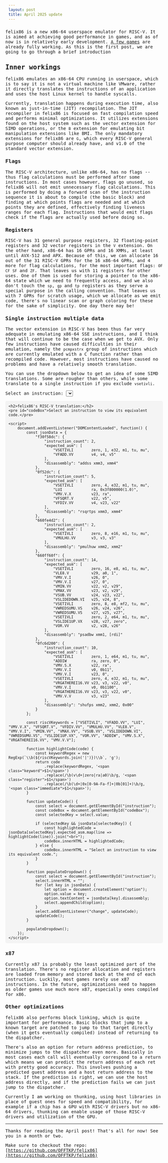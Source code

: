 ```yaml
---
layout: post
title: April 2025 update
---
```


felix86 is a new x86-64 userspace emulator for RISC-V. It is aimed at achieving good performance in games, and as of now is in relatively early development. [A few games](https://felix86.com/compat/) are already fully working. As this is the first post, we are going to go through a brief introduction

## Inner workings

felix86 emulates an x86-64 CPU running in userspace, which is to say it is not a virtual machine like VMware, rather it directly translates the instructions of an application and uses the host Linux kernel to handle syscalls.

Currently, translation happens during execution time, also known as just-in-time (JIT) recompilation. The JIT recompiler in felix86 is focused on fast compilation speed and performs minimal optimizations. It utilizes extensions found on the host system such as the vector extension for SIMD operations, or the `B` extension for emulating bit manipulation extensions like BMI. The only mandatory extensions for felix86 are `G`,  which every RISC-V general purpose computer should already have, and v1.0 of the standard vector extension.

### Flags

The RISC-V architecture, unlike x86-64, has no flags -- thus flag calculations must be performed after some instructions. In most cases however, flags go unused, so felix86 will not emit unnecessary flag calculations. This is performed by doing a forward scan of the instruction sequence it is about to compile (the basic block) and finding at which points flags are needed and at which points they are defined, effectively finding liveness ranges for each flag. Instructions that would emit flags check if the flags are actually used before doing so.

### Registers

RISC-V has 31 general purpose registers, 32 floating-point registers and 32 vector registers in the `V` extension. On the other hand, x86-64 has 16 GPRs and 16 XMMs, at least until AVX-512 and APX. Because of this, we can allocate 16 out of the 31 RISC-V GPRs for the 16 x86-64 GPRs, and 4 more for flag calculations, for the most important flags: `OF` `CF` `SF` and `ZF`. That leaves us with 11 registers for other uses. One of them is used for storing a pointer to the x86-64 state which we need to frequently access, and we also don't touch the `sp`, `gp` and `tp` registers as they serve a special purpose in the calling convention. That leaves us with 7 GPRs for scratch usage, which we allocate as we emit code, there's no linear scan or graph coloring for these for the sake of simplicity. One day there may be!

### Single instruction multiple data

The vector extension in RISC-V has been thus far very adequate in emulating x86-64 SSE instructions, and I think that will continue to be the case when we get to AVX. Only few instructions have caused difficulties in their emulation, namely the `pcmpxstrx` group of instructions which are currently emulated with a C function rather than recompiled code. However, most instructions have caused no problems and have a relatively smooth translation.

You can use the dropdown below to get an idea of some SIMD translations. Some are rougher than others, while some translate to a single instruction if you exclude `vsetivli`.

<html lang="en">
<head>
    <style>
        body {
            font-family: monospace;
            margin: 20px;
        }
        pre {
            background: #f4f4f4;
            padding: 10px;
            border-radius: 5px;
            white-space: pre-wrap;
        }
        .keyword { color: blue; font-weight: bold; }
        .register { color: green; }
        .immediate { color: red; }
    </style>
</head>
<body>
    <label for="instruction">Select an instruction:</label>
    <select id="instruction">
    </select>
    
    <h2>felix86's RISC-V translation:</h2>
    <pre id="codeBox">Select an instruction to view its equivalent code.</pre>
    
    <script>
        document.addEventListener("DOMContentLoaded", function() {
            const jsonData = {
                "f30f58dc": {
                    "instruction_count": 2,
                    "expected_asm": [
                        "VSETIVLI        zero, 1, e32, m1, tu, mu",
                        "VFADD.VV        v4, v4, v5"
                    ],
                    "disassembly": "addss xmm3, xmm4"
                },
                "0f52dc": {
                    "instruction_count": 5,
                    "expected_asm": [
                        "VSETIVLI        zero, 4, e32, m1, tu, mu",
                        "LUI             ra, 0x3f800000(1.0)",
                        "VMV.V.X         v23, ra",
                        "VFSQRT.V        v22, v5",
                        "VFDIV.VV        v4, v23, v22"
                    ],
                    "disassembly": "rsqrtps xmm3, xmm4"
                },
                "660fe4d2": {
                    "instruction_count": 2,
                    "expected_asm": [
                        "VSETIVLI        zero, 8, e16, m1, tu, mu",
                        "VMULHU.VV       v3, v3, v3"
                    ],
                    "disassembly": "pmulhuw xmm2, xmm2"
                },
                "660ff60f": {
                    "instruction_count": 14,
                    "expected_asm": [
                        "VSETIVLI        zero, 16, e8, m1, tu, mu",
                        "VLE8.V          v29, a0, 1",
                        "VMV.V.I         v26, 0",
                        "VMV.V.I         v27, 0",
                        "VMIN.VV         v22, v2, v29",
                        "VMAX.VV         v23, v2, v29",
                        "VSUB.VV         v24, v23, v22",
                        "VSLIDEDOWN.VI   v25, v24, 8",
                        "VSETIVLI        zero, 8, e8, mf2, tu, mu",
                        "VWREDSUMU.VS    v26, v24, v26",
                        "VWREDSUMU.VS    v27, v25, v27",
                        "VSETIVLI        zero, 2, e64, m1, tu, mu",
                        "VSLIDE1UP.VX    v28, v27, zero",
                        "VOR.VV          v2, v28, v26"
                    ],
                    "disassembly": "psadbw xmm1, [rdi]"
                },
                "0fc6d200": {
                    "instruction_count": 10,
                    "expected_asm": [
                        "VSETIVLI        zero, 1, e64, m1, tu, mu",
                        "ADDIW           ra, zero, 0",
                        "VMV.S.X         v22, ra",
                        "VMV.V.I         v0, 0b11",
                        "VMV.V.I         v23, 0",
                        "VSETIVLI        zero, 4, e32, m1, tu, mu",
                        "VRGATHEREI16.VV v23, v3, v22, v0",
                        "VMV.V.I         v0, 0b1100",
                        "VRGATHEREI16.VV v23, v3, v22, v0",
                        "VMV.V.V         v3, v23"
                    ],
                    "disassembly": "shufps xmm2, xmm2, 0x00"
                }
            };

            const riscVKeywords = ["VSETIVLI", "VFADD.VV", "LUI", "VMV.V.X", "VFSQRT.V", "VFDIV.VV", "VMULHU.VV", "VLE8.V", "VMV.V.I", "VMIN.VV", "VMAX.VV", "VSUB.VV", "VSLIDEDOWN.VI", "VWREDSUMU.VS", "VSLIDE1UP.VX", "VOR.VV", "ADDIW", "VMV.S.X", "VRGATHEREI16.VV", "VMV.V.V"];

            function highlightCode(code) {
                const keywordRegex = new RegExp(`\\b(${riscVKeywords.join('|')})\\b`, 'g');
                return code
                    .replace(keywordRegex, '<span class="keyword">$1</span>')
                    .replace(/\b(v\d+|zero|ra|a0)\b/g, '<span class="register">$1</span>')
                    .replace(/\b(\d+|0x[0-9A-Fa-f]+|0b[01]+)\b/g, '<span class="immediate">$1</span>');
            }

            function updateCode() {
                const select = document.getElementById("instruction");
                const codeBox = document.getElementById("codeBox");
                const selectedKey = select.value;

                if (selectedKey && jsonData[selectedKey]) {
                    const highlightedCode = jsonData[selectedKey].expected_asm.map(line => highlightCode(line)).join("<br>");
                    codeBox.innerHTML = highlightedCode;
                } else {
                    codeBox.innerHTML = "Select an instruction to view its equivalent code.";
                }
            }

            function populateDropdown() {
                const select = document.getElementById("instruction");
                select.innerHTML = "";
                for (let key in jsonData) {
                    let option = document.createElement("option");
                    option.value = key;
                    option.textContent = jsonData[key].disassembly;
                    select.appendChild(option);
                }
                select.addEventListener("change", updateCode);
                updateCode();
            }

            populateDropdown();
        });
    </script>
</body>
</html>

### x87

Currently x87 is probably the least optimized part of the translation. There's no register allocation and registers are loaded from memory and stored back at the end of each instruction. Luckily, most games rarely use x87 instructions. In the future, optimizations need to happen as older games use much more x87, especially ones compiled for x86.

### Other optimizations

felix86 also performs block linking, which is quite important for performance. Basic blocks that jump to a known target are patched to jump to that target directly (when it gets eventually compiled) instead of returning to the dispatcher.

There's also an option for return address prediction, to minimize jumps to the dispatcher even more. Basically in most cases each call will eventually correspond to a return which means we can predict the return address of each ret with pretty good accuracy. This involves pushing a predicted guest address and a host return address to the stack. If the prediction is right, we can use the host address directly, and if the prediction fails we can just jump to the dispatcher.

Currently I am working on thunking, using host libraries in place of guest ones for speed and compatibility, for example if a chip has a GPU with RISC-V drivers but no x86-64 drivers, thunking can enable usage of those RISC-V drivers and utilization of the GPU.

---

Thanks for reading the April post! That's all for now! See you in a month or two.

Make sure to checkout the repo: [https://github.com/OFFTKP/felix86](https://github.com/OFFTKP/felix86)